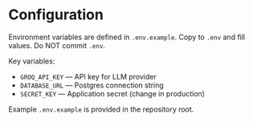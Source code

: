 # Configuration

Environment variables are defined in `.env.example`. Copy to `.env` and fill values. Do NOT commit `.env`.

Key variables:

- `GROQ_API_KEY` — API key for LLM provider
- `DATABASE_URL` — Postgres connection string
- `SECRET_KEY` — Application secret (change in production)

Example `.env.example` is provided in the repository root.
